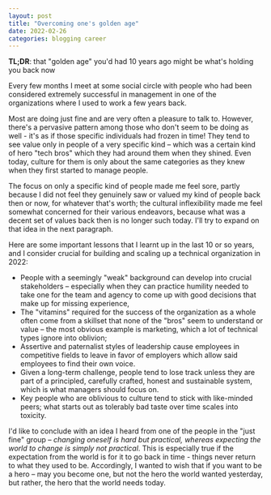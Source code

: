 ```yaml
---
layout: post
title: "Overcoming one's golden age"
date: 2022-02-26
categories: blogging career
---
```

**TL;DR**: that "golden age" you'd had 10 years ago might be what's holding you back now

Every few months I meet at some social circle with people who had been considered extremely successful in management in one of the organizations where I used to work a few years back.

Most are doing just fine and are very often a pleasure to talk to. However, there's a pervasive pattern among those who don't seem to be doing as well - it's as if those specific individuals had frozen in time! They tend to see value only in people of a very specific kind – which was a certain kind of hero "tech bros" which they had around them when they shined. Even today, culture for them is only about the same categories as they knew when they first started to manage people.

The focus on only a specific kind of people made me feel sore, partly because I did not feel they genuinely saw or valued my kind of people back then or now, for whatever that's worth; the cultural inflexibility made me feel somewhat concerned for their various endeavors, because what was a decent set of values back then is no longer such today. I'll try to expand on that idea in the next paragraph.

Here are some important lessons that I learnt up in the last 10 or so years, and I consider crucial for building and scaling up a technical organization in 2022:
- People with a seemingly "weak" background can develop into crucial stakeholders – especially when they can practice humility needed to take one for the team and agency to come up with good decisions that make up for missing experience,
- The "vitamins" required for the success of the organization as a whole often come from a skillset that none of the "bros" seem to understand or value – the most obvious example is marketing, which a lot of technical types ignore into oblivion;
- Assertive and paternalist styles of leadership cause employees in competitive fields to leave in favor of employers which allow said employees to find their own voice.
- Given a long-term challenge, people tend to lose track unless they are part of a principled, carefully crafted, honest and sustainable system, which is what managers should focus on.
- Key people who are oblivious to culture tend to stick with like-minded peers; what starts out as tolerably bad taste over time scales into toxicity. 

I'd like to conclude with an idea I heard from one of the people in the "just fine" group – *changing oneself is hard but practical, whereas expecting the world to change is simply not practical*. This is especially true if the expectation from the world is for it to go back in time - things never return to what they used to be. Accordingly, I wanted to wish that if you want to be a hero – may you become one, but not the hero the world wanted yesterday, but rather, the hero that the world needs today.
